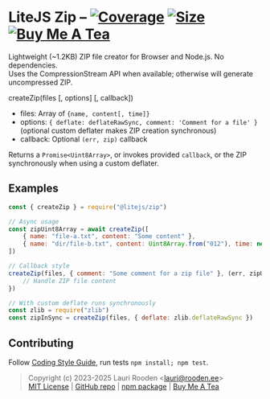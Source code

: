 
[1]: https://badgen.net/coveralls/c/github/litejs/zip
[2]: https://coveralls.io/r/litejs/zip
[3]: https://badgen.net/packagephobia/install/@litejs/zip
[4]: https://packagephobia.now.sh/result?p=@litejs/zip
[5]: https://badgen.net/badge/icon/Buy%20Me%20A%20Tea/orange?icon=kofi&label
[6]: https://www.buymeacoffee.com/lauriro


LiteJS Zip &ndash; [![Coverage][1]][2] [![Size][3]][4] [![Buy Me A Tea][5]][6]
==========

Lightweight (~1.2KB) ZIP file creator for Browser and Node.js. No dependencies.  
Uses the CompressionStream API when available; otherwise will generate uncompressed ZIP.


createZip(files [, options] [, callback])

 - files: Array of `{name, content[, time]}`
 - options: `{ deflate: deflateRawSync, comment: 'Comment for a file' }` (optional custom deflater makes ZIP creation synchronous)
 - callback: Optional `(err, zip)` callback

Returns a `Promise<Uint8Array>`, or invokes provided `callback`, or the ZIP synchronously when using a custom deflater.


Examples
--------

```javascript
const { createZip } = require("@litejs/zip")

// Async usage
const zipUint8Array = await createZip([
    { name: "file-a.txt", content: "Some content" },
    { name: "dir/file-b.txt", content: Uint8Array.from("012"), time: new Date(2020, 1, 21) },
])

// Callback style
createZip(files, { comment: "Some comment for a zip file" }, (err, zipUint8Array) => {
    // Handle ZIP file content
})

// With custom deflate runs synchronously
const zlib = require("zlib")
const zipInSync = createZip(files, { deflate: zlib.deflateRawSync })
```

## Contributing

Follow [Coding Style Guide](https://github.com/litejs/litejs/wiki/Style-Guide),
run tests `npm install; npm test`.


> Copyright (c) 2023-2025 Lauri Rooden &lt;lauri@rooden.ee&gt;  
[MIT License](https://litejs.com/MIT-LICENSE.txt) |
[GitHub repo](https://github.com/litejs/zip) |
[npm package](https://npmjs.org/package/@litejs/zip) |
[Buy Me A Tea][6]


